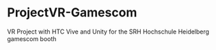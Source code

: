 # ProjectVR-Gamescom
VR Project with HTC Vive and Unity for the SRH Hochschule Heidelberg gamescom booth

